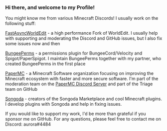 ### Hi there, and welcome to my Profile!

You might know me from various Minecraft Discords! 
I usually work on the following stuff:

[FastAsyncWorldEdit](https://github.com/IntellectualSites/FastAsyncWorldEdit/) - a high performance Fork of WorldEdit.
I usually help with supporting and moderating the Discord and GitHub issues, but I also fix some issues now and then

[BungeePerms](https://github.com/weaondara/BungeePerms) - a permissions plugin for BungeeCord/Velocity and Spigot/PaperSpigot.
I maintain BungeePerms together with my partner, who created BungeePerms in the first place

[PaperMC](https://github.com/papermc) - a Minecraft Software organization focusing on improving the Minecraft ecosystem with faster and more secure software.
I'm part of the moderation team on the [PaperMC Discord Server](https://discord.gg/papermc) and part of the Triage team on GitHub

[Songoda](https://songoda.com/) - creators of the Songoda  Marketplace and cool Minecraft plugins.
I develop plugins with Songoda and help in fixing issues.

If you would like to support my work, I'd be more than grateful if you sponsor me on GitHub.
For any questions, please feel free to contact me on Discord: aurora#4484
